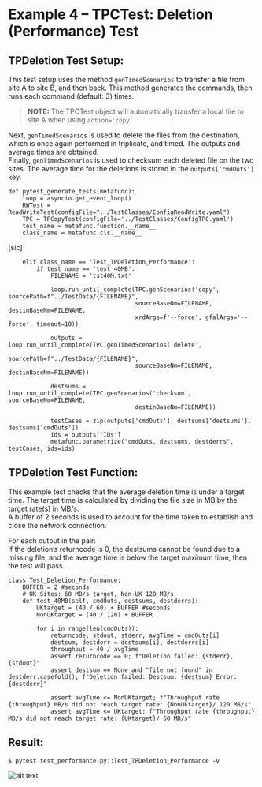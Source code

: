 # Example 4 – TPCTest: Deletion (Performance) Test

## TPDeletion Test Setup:
This test setup uses the method ```genTimedScenarios``` to transfer a file from site A to site B, and then back. 
This method generates the commands, then runs each command (default: 3) times.
> **NOTE:** The TPCTest object will automatically transfer a local file to site A when using ```action='copy'``` 

Next, ```genTimedScenarios``` is used to delete the files from the destination, which is once again performed in triplicate, and timed. The outputs and average times are obtained.\
Finally, ```genTimedScenarios``` is used to checksum each deleted file on the two sites. The average time for the deletions is stored in the ```outputs[‘cmdOuts’]``` key.


~~~
def pytest_generate_tests(metafunc):
    loop = asyncio.get_event_loop()
    RWTest = ReadWriteTest(configFile="../TestClasses/ConfigReadWrite.yaml")
    TPC = TPCopyTest(configFile='../TestClasses/ConfigTPC.yaml')
    test_name = metafunc.function.__name__
    class_name = metafunc.cls.__name__
~~~
[sic]
~~~
    elif class_name == 'Test_TPDeletion_Performance':
        if test_name == 'test_40MB':
            FILENAME = 'tst40M.txt'

            loop.run_until_complete(TPC.genScenarios('copy', sourcePath=f"../TestData/{FILENAME}", 
                                    sourceBaseNm=FILENAME, destinBaseNm=FILENAME, 
                                    xrdArgs=f'--force', gfalArgs='--force', timeout=10))

            outputs = loop.run_until_complete(TPC.genTimedScenarios('delete', 
                                    sourcePath=f"../TestData/{FILENAME}", 
                                    sourceBaseNm=FILENAME, destinBaseNm=FILENAME))           

            destsums = loop.run_until_complete(TPC.genScenarios('checksum', sourceBaseNm=FILENAME, 
                                    destinBaseNm=FILENAME))
            
            testCases = zip(outputs['cmdOuts'], destsums['destsums'], destsums['cmdOuts'])
            ids = outputs['IDs']
            metafunc.parametrize("cmdOuts, destsums, destderrs", testCases, ids=ids)

~~~

## TPDeletion Test Function:
This example test checks that the average deletion time is under a target time. The target time is calculated by dividing the file size in MB by the target rate(s) in MB/s. \
A buffer of 2 seconds is used to account for the time taken to establish and close the network connection. 

For each output in the pair: \
If the deletion’s returncode is 0, the destsums cannot be found due to a missing file, and the average time is below the target maximum time, then the test will pass.
~~~
class Test_Deletion_Performance:
    BUFFER = 2 #seconds
    # UK Sites: 60 MB/s target, Non-UK 120 MB/s
    def test_40MB(self, cmdOuts, destsums, destderrs):
        UKtarget = (40 / 60) + BUFFER #seconds
        NonUKtarget = (40 / 120) + BUFFER

        for i in range(len(cmdOuts)):
            returncode, stdout, stderr, avgTime = cmdOuts[i]
            destsum, destderr = destsums[i], destderrs[i]
            throughput = 40 / avgTime 
            assert returncode == 0; f"Deletion failed: {stderr}, {stdout}"
            assert destsum == None and "file not found" in destderr.casefold(), f"Deletion failed: Destsum: {destsum} Error: {destderr}"

            assert avgTime <= NonUKtarget; f"Throughput rate {throughput} MB/s did not reach target rate: {NonUKtarget}/ 120 MB/s"
            assert avgTime <= UKtarget; f"Throughput rate {throughput} MB/s did not reach target rate: {UKtarget}/ 60 MB/s"
~~~

## Result:
~~~
$ pytest test_performance.py::Test_TPDeletion_Performance -v
~~~
![alt text](image-6.png)
